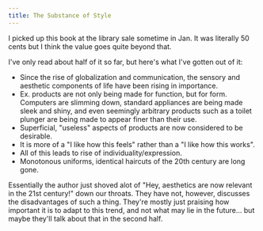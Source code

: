 ```yaml
---
title: The Substance of Style 
---
```


I picked up this book at the library sale sometime in Jan. It was literally 50 cents but I think the value goes quite beyond that. 

I've only read about half of it so far, but here's what I've gotten out of it: 

* Since the rise of globalization and communication, the sensory and aesthetic components of life have been rising in importance.
* Ex. products are not only being made for function, but for form. Computers are slimming down, standard appliances are being made sleek and shiny, and even seemingly arbitrary products such as a toilet plunger are being made to appear finer than their use. 
* Superficial, "useless" aspects of products are now considered to be desirable. 
* It is more of a "I like how this feels" rather than a "I like how this works". 
* All of this leads to rise of individuality/expression. 
* Monotonous uniforms, identical haircuts of the 20th century are long gone. 

Essentially the author just shoved alot of "Hey, aesthetics are now relevant in the 21st century!" down our throats. They have not, however, discusses the disadvantages of such a thing. They're mostly just praising how important it is to adapt to this trend, and not what may lie in the future... but maybe they'll talk about that in the second half. 


